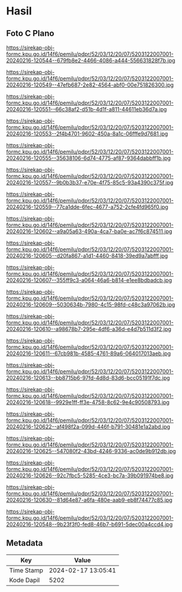# Hasil

## Foto C Plano

https://sirekap-obj-formc.kpu.go.id/14f6/pemilu/pdpr/52/03/12/20/07/5203122007001-20240216-120544--679fb8e2-4466-4086-a444-556631828f7b.jpg

https://sirekap-obj-formc.kpu.go.id/14f6/pemilu/pdpr/52/03/12/20/07/5203122007001-20240216-120549--47efb687-2e82-4564-abf0-00e751826300.jpg

https://sirekap-obj-formc.kpu.go.id/14f6/pemilu/pdpr/52/03/12/20/07/5203122007001-20240216-120551--66c38af2-d51b-4d1f-a811-44611eb36d7a.jpg

https://sirekap-obj-formc.kpu.go.id/14f6/pemilu/pdpr/52/03/12/20/07/5203122007001-20240216-120553--2f4b4701-9602-450a-8a1c-06fffe9d7681.jpg

https://sirekap-obj-formc.kpu.go.id/14f6/pemilu/pdpr/52/03/12/20/07/5203122007001-20240216-120555--35638106-6d74-4775-af87-9364dabbff1b.jpg

https://sirekap-obj-formc.kpu.go.id/14f6/pemilu/pdpr/52/03/12/20/07/5203122007001-20240216-120557--9b0b3b37-e70e-4f75-85c5-93a4390c375f.jpg

https://sirekap-obj-formc.kpu.go.id/14f6/pemilu/pdpr/52/03/12/20/07/5203122007001-20240216-120559--77ca1dde-6fec-4677-a752-2cfe4fd965f0.jpg

https://sirekap-obj-formc.kpu.go.id/14f6/pemilu/pdpr/52/03/12/20/07/5203122007001-20240216-120602--a9a05a63-490a-4ca7-ba0e-ac7f6c874511.jpg

https://sirekap-obj-formc.kpu.go.id/14f6/pemilu/pdpr/52/03/12/20/07/5203122007001-20240216-120605--d20fa867-a1d1-4460-8418-39ed9a7abfff.jpg

https://sirekap-obj-formc.kpu.go.id/14f6/pemilu/pdpr/52/03/12/20/07/5203122007001-20240216-120607--355ff9c3-a064-46a6-b814-e1ee8bdbadcb.jpg

https://sirekap-obj-formc.kpu.go.id/14f6/pemilu/pdpr/52/03/12/20/07/5203122007001-20240216-120609--5030634b-7980-4c15-98fd-c48c3a97062b.jpg

https://sirekap-obj-formc.kpu.go.id/14f6/pemilu/pdpr/52/03/12/20/07/5203122007001-20240216-120610--a98678b7-295e-4df6-a36d-e4d7b511d3f2.jpg

https://sirekap-obj-formc.kpu.go.id/14f6/pemilu/pdpr/52/03/12/20/07/5203122007001-20240216-120611--67cb981b-4585-4761-89a6-064017013aeb.jpg

https://sirekap-obj-formc.kpu.go.id/14f6/pemilu/pdpr/52/03/12/20/07/5203122007001-20240216-120613--bb8715b6-97fd-4d8d-83d6-bcc05191f7dc.jpg

https://sirekap-obj-formc.kpu.go.id/14f6/pemilu/pdpr/52/03/12/20/07/5203122007001-20240216-120618--9929e1ff-ff3e-4758-8c62-9e4c90508793.jpg

https://sirekap-obj-formc.kpu.go.id/14f6/pemilu/pdpr/52/03/12/20/07/5203122007001-20240216-120622--af498f2a-099d-446f-b791-30481e1a2abd.jpg

https://sirekap-obj-formc.kpu.go.id/14f6/pemilu/pdpr/52/03/12/20/07/5203122007001-20240216-120625--547080f2-43bd-4246-9336-ac0de9b912db.jpg

https://sirekap-obj-formc.kpu.go.id/14f6/pemilu/pdpr/52/03/12/20/07/5203122007001-20240216-120626--92c7fbc5-5285-4ce3-bc7a-39b091974be8.jpg

https://sirekap-obj-formc.kpu.go.id/14f6/pemilu/pdpr/52/03/12/20/07/5203122007001-20240216-120630--81d64e87-a6fa-480e-aab9-eb8f74477c85.jpg

https://sirekap-obj-formc.kpu.go.id/14f6/pemilu/pdpr/52/03/12/20/07/5203122007001-20240216-120548--9b23f3f0-fed8-46b7-b691-5dec00a4ccd4.jpg


## Metadata

| Key        | Value               |
| ---------- | ------------------- |
| Time Stamp | 2024-02-17 13:05:41 |
| Kode Dapil | 5202                |



